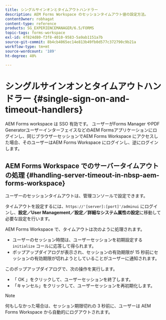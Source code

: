 ```yaml
---
title: シングルサインオンとタイムアウトハンドラー
description: AEM Forms Workspace のセッションタイムアウト値の設定方法。
contentOwner: robhagat
content-type: reference
products: SG_EXPERIENCEMANAGER/6.5/FORMS
topic-tags: forms-workspace
exl-id: 4f824d80-f3f8-4010-9583-5a9ab1151a7b
source-git-commit: 8b4cb4065ec14e813b49fb0d577c372790c9b21a
workflow-type: tm+mt
source-wordcount: '189'
ht-degree: 40%

---
```


# シングルサインオンとタイムアウトハンドラー {#single-sign-on-and-timeout-handlers}

AEM Forms workspace は SSO 有効です。 ユーザーがForms Manager やPDF GeneratorユーザーインターフェイスなどのAEM Formsアプリケーションにログインし、同じブラウザーセッションでAEM Forms Workspace にアクセスした場合、そのユーザーはAEM Forms Workspace にログインし、逆にログインします。

## AEM Forms Workspace でのサーバータイムアウトの処理 {#handling-server-timeout-in-nbsp-aem-forms-workspace}

ユーザーのセッションタイムアウトは、管理コンソールで設定できます。

タイムアウトを設定するには、`https://'[server]:[port]'/adminui` にログインし、**設定／User Management／設定／詳細なシステム属性の設定**&#x200B;に移動して必要な設定を行います。

AEM Forms Workspace で、タイムアウトは次のように処理されます。

* ユーザーのセッション時間は、ユーザーセッションを初期設定する `initialize` コールに応答して得られます。
* ポップアップダイアログが表示され、セッションの有効期限が 15 秒前にセッションの有効期限が切れようとしていることがユーザーに通知されます。

このポップアップダイアログで、次の操作を実行します。

* 「 OK 」をクリックして、ユーザーセッションを終了します。
* 「キャンセル」をクリックして、ユーザーセッションを再初期化します。

>[!NOTE]
>
>何もしなかった場合は、セッション期限切れの 3 秒前に、ユーザーは AEM Forms Workspace から自動的にログアウトされます。
